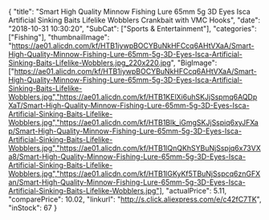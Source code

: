 {
	"title": "Smart High Quality Minnow Fishing Lure 65mm 5g 3D Eyes Isca Artificial Sinking Baits Lifelike Wobblers Crankbait with VMC Hooks",
	"date": "2018-10-31 10:30:20",
	"SubCat": ["Sports & Entertainment"],
	"categories": ["Fishing"],
	"thumbnailImage": "https://ae01.alicdn.com/kf/HTB1iywpBOCYBuNkHFCcq6AHtVXaA/Smart-High-Quality-Minnow-Fishing-Lure-65mm-5g-3D-Eyes-Isca-Artificial-Sinking-Baits-Lifelike-Wobblers.jpg_220x220.jpg",
	"BigImage": ["https://ae01.alicdn.com/kf/HTB1iywpBOCYBuNkHFCcq6AHtVXaA/Smart-High-Quality-Minnow-Fishing-Lure-65mm-5g-3D-Eyes-Isca-Artificial-Sinking-Baits-Lifelike-Wobblers.jpg","https://ae01.alicdn.com/kf/HTB1KElXi6uhSKJjSspmq6AQDpXaT/Smart-High-Quality-Minnow-Fishing-Lure-65mm-5g-3D-Eyes-Isca-Artificial-Sinking-Baits-Lifelike-Wobblers.jpg","https://ae01.alicdn.com/kf/HTB1Blk_iGmgSKJjSspiq6xyJFXap/Smart-High-Quality-Minnow-Fishing-Lure-65mm-5g-3D-Eyes-Isca-Artificial-Sinking-Baits-Lifelike-Wobblers.jpg","https://ae01.alicdn.com/kf/HTB1lQnQKhSYBuNjSspjq6x73VXa8/Smart-High-Quality-Minnow-Fishing-Lure-65mm-5g-3D-Eyes-Isca-Artificial-Sinking-Baits-Lifelike-Wobblers.jpg","https://ae01.alicdn.com/kf/HTB1lGKyKf5TBuNjSspcq6znGFXan/Smart-High-Quality-Minnow-Fishing-Lure-65mm-5g-3D-Eyes-Isca-Artificial-Sinking-Baits-Lifelike-Wobblers.jpg"],
	"actualPrice": 5.11,
	"comparePrice": 10.02,
	"linkurl": "http://s.click.aliexpress.com/e/c42fC7TK",
	"inStock": 67
}
